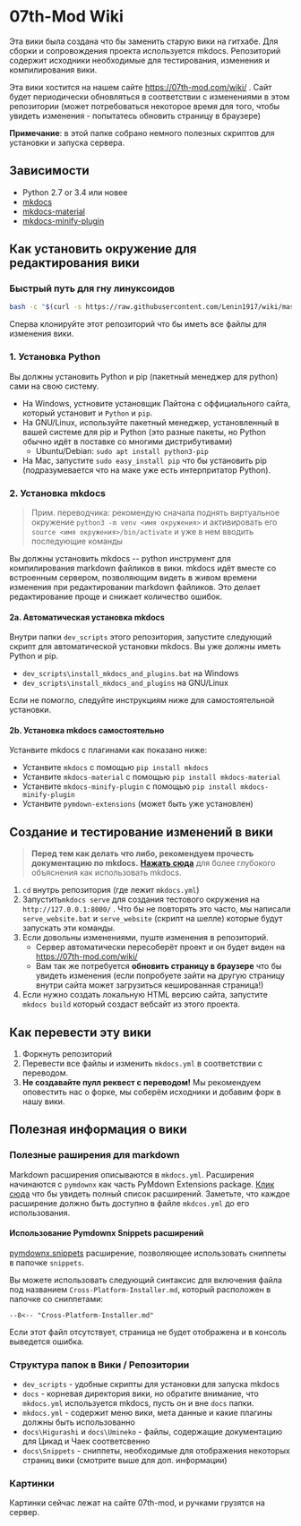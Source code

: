 # 07th-Mod Wiki

Эта вики была создана что бы заменить старую вики на гитхабе. Для сборки и сопровождения проекта используется mkdocs.
Репозиторий содержит исходники необходимые для тестирования, изменения и компилирования вики.

Эта вики хостится на нашем сайте https://07th-mod.com/wiki/ . Сайт будет периодически обновляться
в соответствии с изменениями в этом репозитории (может потребоваться некоторое время для того, чтобы увидеть изменения - попытатесь обновить страницу в браузере)

**Примечание**: в этой папке собрано немного полезных скриптов для установки и запуска сервера. 

## Зависимости
* Python 2.7 or 3.4 или новее
* [mkdocs](https://www.mkdocs.org/)
* [mkdocs-material](https://github.com/squidfunk/mkdocs-material)
* [mkdocs-minify-plugin](https://github.com/byrnereese/mkdocs-minify-plugin)

## Как установить окружение для редактирования вики

### Быстрый путь для гну линуксоидов
```bash
bash -c "$(curl -s https://raw.githubusercontent.com/Lenin1917/wiki/master/dev_scripts/install.sh)"
```

Сперва клонируйте этот репозиторий что бы иметь все файлы для изменения вики. 

### 1. Установка Python

Вы должны установить Python и pip (пакетный менеджер для python) сами на свою систему.

* На Windows, устновите установщик Пайтона с оффициального сайта, который установит и `Python` и `pip`. 
* На GNU/Linux, используйте пакетный менеджер, установленный в вашей системе для pip и Python (это разные пакеты, но Python обычно идёт в поставке со многими дистрибутивами)
  * Ubuntu/Debian: `sudo apt install python3-pip`
* На Mac, запустите `sudo easy_install pip` что бы установить pip (подразумевается что на маке уже есть интерпритатор Python).

### 2. Установка mkdocs

> Прим. переводчика: рекомендую сначала поднять виртуальное окружение `python3 -m venv <имя окружения>` и активировать его `source <имя окружения>/bin/activate` и уже в нем вводить последующие команды

Вы должны установить mkdocs -- python инструмент для компилирования markdown файликов в вики. mkdocs идёт вместе со встроенным сервером, позволяющим видеть в живом времени изменения при редактировании markdown файликов. Это делает редактирование проще и снижает количество ошибок.

#### 2a. Автоматическая установка mkdocs


Внутри папки `dev_scripts` этого репозитория, запустите следующий скрипт для автоматической установки mkdocs. Вы уже должны иметь Python и pip.

* `dev_scripts\install_mkdocs_and_plugins.bat` на Windows
* `dev_scripts\install_mkdocs_and_plugins` на GNU/Linux

Если не помогло, следуйте инструкциям ниже для самостоятельной установки.

#### 2b. Установка mkdocs самостоятельно

Устанвите mkdocs c плагинами как показано ниже:

* Устанвите `mkdocs` с помощью `pip install mkdocs`
* Устанвите `mkdocs-material` с помощью `pip install mkdocs-material`
* Устанвите `mkdocs-minify-plugin` с помощью `pip install mkdocs-minify-plugin`
* Устанвите `pymdown-extensions` (может быть уже установлен)

## Создание и тестирование изменений в вики

> **Перед тем как делать что либо, рекомендуем прочесть документацию по mkdocs.**
> [**Нажать сюда**](https://www.mkdocs.org/) для более глубокого объяснения как использовать mkdocs.

1. ``cd`` внутрь репозитория (где лежит `mkdocs.yml`)
2. Запустить``mkdocs serve`` для создания тестового окружения на ``http://127.0.0.1:8000/`` . Что бы не повторять это часто, мы написали `serve_website.bat` и `serve_website` (скрипт на шелле) которые будут запускать эти команды.
3. Если довольны изменениями, пуште изменения в репозиторий.
    - Сервер автоматически пересоберёт проект и он будет виден на https://07th-mod.com/wiki/
    - Вам так же потребуется **обновить страницу в браузере** что бы увидеть изменения (если попробуете зайти на другую страницу внутри сайта может загрузиться кешированная страница!)
4. Если нужно создать локальную HTML версию сайта, запустите ``mkdocs build`` который создаст вебсайт из этого проекта.

## Как перевести эту вики

1. Форкнуть репозиторий
2. Перевести все файлы и изменить ``mkdocs.yml`` в соответствии с переводом.
3. **Не создавайте пулл реквест с переводом!** Мы рекомендуем оповестить нас о форке, мы соберём исходники и добавим форк в нашу вики. 

## Полезная информация о вики

### Полезные раширения для markdown

Markdown расширения описываются в `mkdocs.yml`.
Расширения начинаются с `pymdownx` как часть PyMdown Extensions
package. [Клик сюда](https://facelessuser.github.io/pymdown-extensions/extensions/arithmatex/)
что бы увидеть полный список расширений. Заметьте, что каждое расширение
должно быть доступно в файле `mkdcos.yml` до его использования.

#### Использование Pymdownx Snippets расширений

[pymdownx.snippets](https://facelessuser.github.io/pymdown-extensions/extensions/snippets/) расширение, позволяющее использовать сниппеты в папочке `snippets`.

Вы можете использовать следующий синтаксис для включения файла под названием `Cross-Platform-Installer.md`, который расположен в папочке со сниппетами:

`--8<-- "Cross-Platform-Installer.md"`

Если этот файл отсутствует, страница не будет отображена и в консоль выведется ошибка.

### Структура папок в Вики / Репозитории 

* `dev_scripts` - удобные скрипты для установки для запуска mkdocs
* `docs` - корневая директория вики, но обратите внимание, что `mkdocs.yml` используется mkdocs, пусть он и вне `docs` папки.
* `mkdocs.yml` - содержит меню вики, мета данные и какие плагины должны быть использованно
* `docs\Higurashi` и `docs\Umineko` - файлы, содержащие документацию для Цикад и Чаек соответсвенно
* `docs\Snippets` - сниппеты, необходимые для отображения некоторых страниц вики (смотрите выше для доп. информации)

### Картинки

Картинки сейчас лежат на сайте 07th-mod, и ручками грузятся на сервер.
